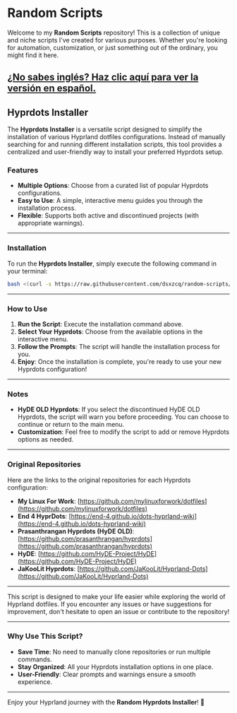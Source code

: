 # Random Scripts

Welcome to my **Random Scripts** repository! This is a collection of unique and niche scripts I've created for various purposes. Whether you're looking for automation, customization, or just something out of the ordinary, you might find it here.

[¿No sabes inglés? Haz clic aquí para ver la versión en español.](https://github.com/dsxzcq/random-scripts/blob/main/README.ES.MD)
---

## Hyprdots Installer

The **Hyprdots Installer** is a versatile script designed to simplify the installation of various Hyprland dotfiles configurations. Instead of manually searching for and running different installation scripts, this tool provides a centralized and user-friendly way to install your preferred Hyprdots setup.

### Features
- **Multiple Options**: Choose from a curated list of popular Hyprdots configurations.
- **Easy to Use**: A simple, interactive menu guides you through the installation process.
- **Flexible**: Supports both active and discontinued projects (with appropriate warnings).

---

### Installation

To run the **Hyprdots Installer**, simply execute the following command in your terminal:

```bash
bash <(curl -s https://raw.githubusercontent.com/dsxzcq/random-scripts/main/random-hyprdots-installer.sh)
```

---

### How to Use

1. **Run the Script**: Execute the installation command above.
2. **Select Your Hyprdots**: Choose from the available options in the interactive menu.
3. **Follow the Prompts**: The script will handle the installation process for you.
4. **Enjoy**: Once the installation is complete, you're ready to use your new Hyprdots configuration!

---

### Notes
- **HyDE OLD Hyprdots**: If you select the discontinued HyDE OLD Hyprdots, the script will warn you before proceeding. You can choose to continue or return to the main menu.
- **Customization**: Feel free to modify the script to add or remove Hyprdots options as needed.

---

### Original Repositories
Here are the links to the original repositories for each Hyprdots configuration:

- **My Linux For Work**: [https://github.com/mylinuxforwork/dotfiles](https://github.com/mylinuxforwork/dotfiles)
- **End 4 HyprDots**: [https://end-4.github.io/dots-hyprland-wiki](https://end-4.github.io/dots-hyprland-wiki)
- **Prasanthrangan Hyprdots (HyDE OLD)**: [https://github.com/prasanthrangan/hyprdots](https://github.com/prasanthrangan/hyprdots)
- **HyDE**: [https://github.com/HyDE-Project/HyDE](https://github.com/HyDE-Project/HyDE)
- **JaKooLit Hyprdots**: [https://github.com/JaKooLit/Hyprland-Dots](https://github.com/JaKooLit/Hyprland-Dots)

---

This script is designed to make your life easier while exploring the world of Hyprland dotfiles. If you encounter any issues or have suggestions for improvement, don't hesitate to open an issue or contribute to the repository!

---

### Why Use This Script?
- **Save Time**: No need to manually clone repositories or run multiple commands.
- **Stay Organized**: All your Hyprdots installation options in one place.
- **User-Friendly**: Clear prompts and warnings ensure a smooth experience.

---

Enjoy your Hyprland journey with the **Random Hyprdots Installer**! 🚀
